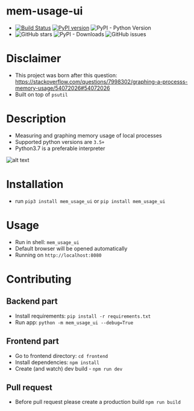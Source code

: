 mem-usage-ui
============

- [![Build Status](https://travis-ci.org/parikls/mem_usage_ui.svg?branch=master)](https://travis-ci.org/parikls/mem_usage_ui) [![PyPI version](https://badge.fury.io/py/mem-usage-ui.svg)](https://badge.fury.io/py/mem-usage-ui) ![PyPI - Python Version](https://img.shields.io/pypi/pyversions/mem_usage_ui.svg)
- ![GitHub stars](https://img.shields.io/github/stars/parikls/mem_usage_ui.svg) ![PyPI - Downloads](https://img.shields.io/pypi/dm/mem_usage_ui.svg) ![GitHub issues](https://img.shields.io/github/issues/parikls/mem_usage_ui.svg)

Disclaimer
==========

- This project was born after this question: https://stackoverflow.com/questions/7998302/graphing-a-processs-memory-usage/54072026#54072026
- Built on top of `psutil`

Description
===========

- Measuring and graphing memory usage of local processes
- Supported python versions are `3.5+`
- Python3.7 is a preferable interpreter

![alt text](https://raw.githubusercontent.com/parikls/mem_usage_ui/master/mem_usage_ui.png)


Installation
============

- run `pip3 install mem_usage_ui` or `pip install mem_usage_ui`

Usage
=====

- Run in shell: `mem_usage_ui`
- Default browser will be opened automatically
- Running on `http://localhost:8080`


Contributing
===========

Backend part
------------

- Install requirements: `pip install -r requirements.txt`
- Run app: `python -m mem_usage_ui --debug=True`

Frontend part
-------------

- Go to frontend directory: `cd frontend`
- Install dependencies: `npm install`
- Create (and watch) dev build - `npm run dev`

Pull request
------------

- Before pull request please create a production build `npm run build`

